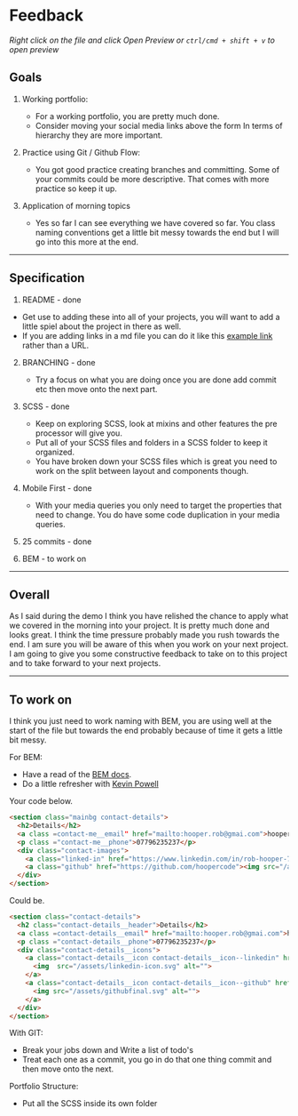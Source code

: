 # Feedback

_Right click on the file and click Open Preview or `ctrl/cmd + shift + v` to open preview_

## Goals

1.  Working portfolio:

    - For a working portfolio, you are pretty much done.
    - Consider moving your social media links above the form In terms of hierarchy they are more important.

2.  Practice using Git / Github Flow:

    - You got good practice creating branches and committing. Some of your commits could be more descriptive. That comes with more practice so keep it up.

3.  Application of morning topics
    - Yes so far I can see everything we have covered so far. You class naming conventions get a little bit messy towards the end but I will go into this more at the end.

---

## Specification

1. README - done

- Get use to adding these into all of your projects, you will want to add a little spiel about the project in there as well.
- If you are adding links in a md file you can do it like this [example link](https://www.markdownguide.org/basic-syntax/#links) rather than a URL.

2. BRANCHING - done

   - Try a focus on what you are doing once you are done add commit etc then move onto the next part.

3. SCSS - done

   - Keep on exploring SCSS, look at mixins and other features the pre processor will give you.
   - Put all of your SCSS files and folders in a SCSS folder to keep it organized.
   - You have broken down your SCSS files which is great you need to work on the split between layout and components though.

4. Mobile First - done

   - With your media queries you only need to target the properties that need to change. You do have some code duplication in your media queries.

5. 25 commits - done

6. BEM - to work on

---

## Overall

As I said during the demo I think you have relished the chance to apply what we covered in the morning into your project. It is pretty much done and looks great. I think the time pressure probably made you rush towards the end. I am sure you will be aware of this when you work on your next project. I am going to give you some constructive feedback to take on to this project and to take forward to your next projects.

---

## To work on

I think you just need to work naming with BEM, you are using well at the start of the file but towards the end probably because of time it gets a little bit messy.

For BEM:

- Have a read of the [BEM docs](http://getbem.com/naming/).
- Do a little refresher with [Kevin Powell](https://www.youtube.com/watch?v=SLjHSVwXYq4)

Your code below.

```html
<section class="mainbg contact-details">
  <h2>Details</h2>
  <a class =contact-me__email" href="mailto:hooper.rob@gmai.com">hooper.rob@gmail.com</a>
  <p class ="contact-me__phone">07796235237</p>
  <div class="contact-images">
    <a class="linked-in" href="https://www.linkedin.com/in/rob-hooper-74039519/"><img  src="/assets/linkedin-icon.svg" alt=""></a>
    <a class="github" href="https://github.com/hoopercode"><img src="/assets/githubfinal.svg" alt=""></a>
  </div>
</section>  
```

Could be.

```html
<section class="contact-details">
  <h2 class="contact-details__header">Details</h2>
  <a class =contact-details__email" href="mailto:hooper.rob@gmai.com">hooper.rob@gmail.com</a>
  <p class ="contact-details__phone">07796235237</p>
  <div class="contact-details__icons">
    <a class="contact-details__icon contact-details__icon--linkedin" href="https://www.linkedin.com/in/rob-hooper-74039519/">
      <img  src="/assets/linkedin-icon.svg" alt="">
    </a>
    <a class="contact-details__icon contact-details__icon--github" href="https://github.com/hoopercode">
      <img src="/assets/githubfinal.svg" alt="">
    </a>
  </div>
</section>  
```

With GIT:

- Break your jobs down and Write a list of todo's
- Treat each one as a commit, you go in do that one thing commit and then move onto the next.

Portfolio Structure:

- Put all the SCSS inside its own folder

